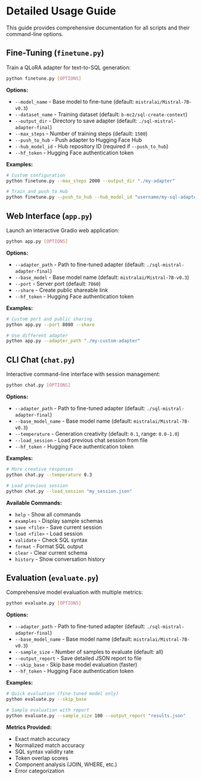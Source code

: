 # Detailed Usage Guide

This guide provides comprehensive documentation for all scripts and their command-line options.

## Fine-Tuning (`finetune.py`)

Train a QLoRA adapter for text-to-SQL generation:

```bash
python finetune.py [OPTIONS]
```

**Options:**

* `--model_name` - Base model to fine-tune (default: `mistralai/Mistral-7B-v0.3`)
* `--dataset_name` - Training dataset (default: `b-mc2/sql-create-context`)
* `--output_dir` - Directory to save adapter (default: `./sql-mistral-adapter-final`)
* `--max_steps` - Number of training steps (default: `1500`)
* `--push_to_hub` - Push adapter to Hugging Face Hub
* `--hub_model_id` - Hub repository ID (required if `--push_to_hub`)
* `--hf_token` - Hugging Face authentication token

**Examples:**

```bash
# Custom configuration
python finetune.py --max_steps 2000 --output_dir "./my-adapter"

# Train and push to Hub
python finetune.py --push_to_hub --hub_model_id "username/my-sql-adapter"
```

## Web Interface (`app.py`)

Launch an interactive Gradio web application:

```bash
python app.py [OPTIONS]
```

**Options:**

* `--adapter_path` - Path to fine-tuned adapter (default: `./sql-mistral-adapter-final`)
* `--base_model` - Base model name (default: `mistralai/Mistral-7B-v0.3`)
* `--port` - Server port (default: `7860`)
* `--share` - Create public shareable link
* `--hf_token` - Hugging Face authentication token

**Examples:**

```bash
# Custom port and public sharing
python app.py --port 8080 --share

# Use different adapter
python app.py --adapter_path "./my-custom-adapter"
```

## CLI Chat (`chat.py`)

Interactive command-line interface with session management:

```bash
python chat.py [OPTIONS]
```

**Options:**

* `--adapter_path` - Path to fine-tuned adapter (default: `./sql-mistral-adapter-final`)
* `--base_model_name` - Base model name (default: `mistralai/Mistral-7B-v0.3`)
* `--temperature` - Generation creativity (default: `0.1`, range: `0.0-1.0`)
* `--load_session` - Load previous chat session from file
* `--hf_token` - Hugging Face authentication token

**Examples:**

```bash
# More creative responses
python chat.py --temperature 0.3

# Load previous session
python chat.py --load_session "my_session.json"
```

**Available Commands:**

* `help` - Show all commands
* `examples` - Display sample schemas
* `save <file>` - Save current session
* `load <file>` - Load session
* `validate` - Check SQL syntax
* `format` - Format SQL output
* `clear` - Clear current schema
* `history` - Show conversation history

## Evaluation (`evaluate.py`)

Comprehensive model evaluation with multiple metrics:

```bash
python evaluate.py [OPTIONS]
```

**Options:**

* `--adapter_path` - Path to fine-tuned adapter (default: `./sql-mistral-adapter-final`)
* `--base_model_name` - Base model name (default: `mistralai/Mistral-7B-v0.3`)
* `--sample_size` - Number of samples to evaluate (default: all)
* `--output_report` - Save detailed JSON report to file
* `--skip_base` - Skip base model evaluation (faster)
* `--hf_token` - Hugging Face authentication token

**Examples:**

```bash
# Quick evaluation (fine-tuned model only)
python evaluate.py --skip_base

# Sample evaluation with report
python evaluate.py --sample_size 100 --output_report "results.json"
```

**Metrics Provided:**

* Exact match accuracy
* Normalized match accuracy
* SQL syntax validity rate
* Token overlap scores
* Component analysis (JOIN, WHERE, etc.)
* Error categorization

